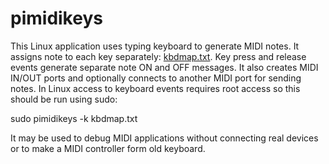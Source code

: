 # pimidikeys

This Linux application uses typing keyboard to generate MIDI notes. It assigns note to each key separately: [kbdmap.txt](kbdmap.txt). Key press and release events generate separate note ON and OFF messages.
It also creates MIDI IN/OUT ports and optionally connects to another MIDI port for sending notes.
In Linux access to keyboard events requires root access so this should be run using sudo:

sudo pimidikeys -k kbdmap.txt  

It may be used to debug MIDI applications without connecting real devices or to make a MIDI controller form old keyboard.